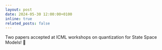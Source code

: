 ```yaml
---
layout: post
date: 2024-05-30 12:00:00+0100
inline: true
related_posts: false
---
```


Two papers accepted at ICML workshops on quantization for State Space Models! 🎉